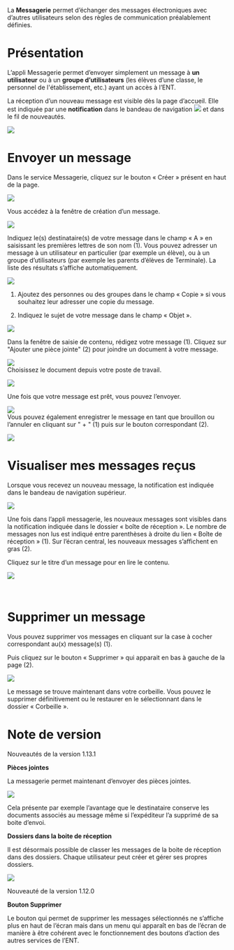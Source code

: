 La **Messagerie** permet d’échanger des messages électroniques avec d’autres utilisateurs selon des règles de communication préalablement définies.  

Présentation
============

L’appli Messagerie permet d’envoyer simplement un message à **un utilisateur** ou à un **groupe d’utilisateurs** (les élèves d’une classe, le personnel de l'établissement, etc.) ayant un accès à l’ENT.

La réception d’un nouveau message est visible dès la page d’accueil. Elle est indiquée par une **notification** dans le bandeau de navigation ![](.gitbook/assets/messagerie.png) et dans le fil de nouveautés.

![](.gitbook/assets/messagerie2-1024x508.png)


Envoyer un message
==================

Dans le service Messagerie, cliquez sur le bouton « Créer » présent en haut de la page.

![](.gitbook/assets/messagerie3-1024x215.png)

Vous accédez à la fenêtre de création d’un message.

![](.gitbook/assets/messagerie4-1024x824.png)

Indiquez le(s) destinataire(s) de votre message dans le champ « A » en saisissant les premières lettres de son nom (1). Vous pouvez adresser un message à un utilisateur en particulier (par exemple un élève), ou à un groupe d’utilisateurs (par exemple les parents d’élèves de Terminale). La liste des résultats s’affiche automatiquement.

![](.gitbook/assets/messagerie5-1024x776.png)

1.  Ajoutez des personnes ou des groupes dans le champ « Copie » si vous souhaitez leur adresser une copie du message.

2.  Indiquez le sujet de votre message dans le champ « Objet ».

![](.gitbook/assets/Messagerie-3.png)

Dans la fenêtre de saisie de contenu, rédigez votre message (1). Cliquez sur "Ajouter une pièce jointe" (2) pour joindre un document à votre message.

![](.gitbook/assets/messagerie6-1024x818.png)  
Choisissez le document depuis votre poste de travail.

![](.gitbook/assets/m41.png)

Une fois que votre message est prêt, vous pouvez l’envoyer.

![](.gitbook/assets/messagerie7-1024x570.png)  
Vous pouvez également enregistrer le message en tant que brouillon ou l’annuler en cliquant sur " + " (1) puis sur le bouton correspondant (2).

![](.gitbook/assets/messagerie8-1024x488.png)

Visualiser mes messages reçus
=============================

Lorsque vous recevez un nouveau message, la notification est indiquée dans le bandeau de navigation supérieur.

![](.gitbook/assets/M12.png)

Une fois dans l’appli messagerie, les nouveaux messages sont visibles dans la notification indiquée dans le dossier « boîte de réception ». Le nombre de messages non lus est indiqué entre parenthèses à droite du lien « Boîte de réception » (1). Sur l’écran central, les nouveaux messages s’affichent en gras (2).

Cliquez sur le titre d’un message pour en lire le contenu.

![](.gitbook/assets/Messagerie-VISUALISER.png)

 

Supprimer un message
====================

Vous pouvez supprimer vos messages en cliquant sur la case à cocher correspondant au(x) message(s) (1).

Puis cliquez sur le bouton « Supprimer » qui apparait en bas à gauche de la page (2).

![](.gitbook/assets/Messagerie-SUPPRIMER.png)

Le message se trouve maintenant dans votre corbeille. Vous pouvez le supprimer définitivement ou le restaurer en le sélectionnant dans le dossier « Corbeille ».

Note de version
===============

Nouveautés de la version 1.13.1

**Pièces jointes**

La messagerie permet maintenant d’envoyer des pièces jointes.

![](.gitbook/assets/NDV-2.png)

Cela présente par exemple l’avantage que le destinataire conserve les documents associés au message même si l’expéditeur l’a supprimé de sa boite d’envoi.

**Dossiers dans la boite de réception**

Il est désormais possible de classer les messages de la boite de réception dans des dossiers. Chaque utilisateur peut créer et gérer ses propres dossiers.

![](.gitbook/assets/NDV-3.png)

Nouveauté de la version 1.12.0

**Bouton Supprimer**

Le bouton qui permet de supprimer les messages sélectionnés ne s’affiche plus en haut de l’écran mais dans un menu qui apparaît en bas de l’écran de manière à être cohérent avec le fonctionnement des boutons d’action des autres services de l’ENT.

